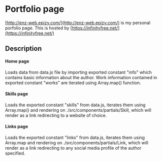 # Portfolio page

[http://enz-web.epizy.com/](http://enz-web.epizy.com/) is my personal porfolio page. This is hosted by [https://infinityfree.net/](https://infinityfree.net/)

## Description

#### Home page 

Loads data from data.js file by importing exported constant "info" which contains basic information about the author. Work information contained in exported constant "works" are iterated using Array.map() function.


#### Skills page

Loads the exported constant "skills" from data.js, iterates them using Array.map() and rendering on ./src/components/partials/Skill, which will render as a link redirecting to a website of choice.


#### Links page

Loads the exported constant "links" from data.js, iterates them using Array.map and rendering on ./src/components/partials/Link, which will render as a link redirecting to any social media profile of the author specified.


